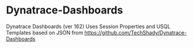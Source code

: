 # Dynatrace-Dashboards
Dynatrace Dashboards (ver 162) Uses Session Properties and USQL
Templates based on JSON from https://github.com/TechShady/Dynatrace-Dashboards
